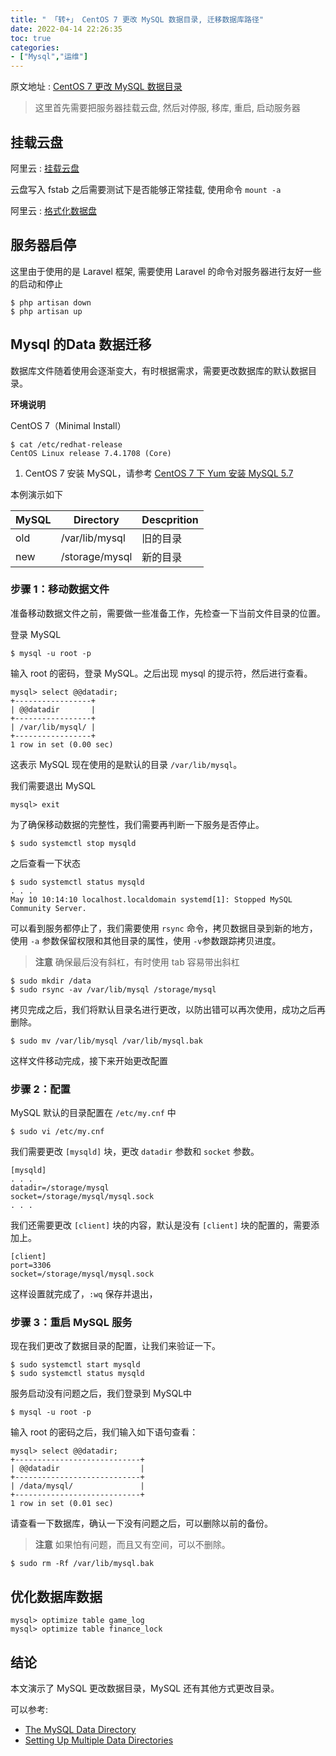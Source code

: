 ```yaml
---
title: " 「转+」 CentOS 7 更改 MySQL 数据目录, 迁移数据库路径"
date: 2022-04-14 22:26:35
toc: true
categories:
- ["Mysql","运维"]
---
```


原文地址 : [CentOS 7 更改 MySQL 数据目录](https://qizhanming.com/blog/2018/05/10/how-to-change-mysql-data-directory-on-centos-7)
> 这里首先需要把服务器挂载云盘, 然后对停服, 移库, 重启, 启动服务器





## 挂载云盘
阿里云 : [挂载云盘](https://help.aliyun.com/document_detail/25446.html)

云盘写入 fstab 之后需要测试下是否能够正常挂载, 使用命令 `mount -a`

阿里云 : [格式化数据盘](https://help.aliyun.com/document_detail/25426.html)

## 服务器启停
这里由于使用的是 Laravel 框架, 需要使用 Laravel 的命令对服务器进行友好一些的启动和停止
```
$ php artisan down
$ php artisan up
```

## Mysql 的Data 数据迁移
数据库文件随着使用会逐渐变大，有时根据需求，需要更改数据库的默认数据目录。

**环境说明**

CentOS 7（Minimal Install）
```
$ cat /etc/redhat-release 
CentOS Linux release 7.4.1708 (Core)
```

1. CentOS 7 安装 MySQL，请参考  [CentOS 7 下 Yum 安装 MySQL 5.7](https://qizhanming.com/blog/2017/05/10/centos-7-yum-install-mysql-57)

本例演示如下

| MySQL | Directory | Descprition |
| --- | --- | --- |
| old | /var/lib/mysql | 旧的目录 |
| new | /storage/mysql | 新的目录 |


### 步骤 1：移动数据文件
准备移动数据文件之前，需要做一些准备工作，先检查一下当前文件目录的位置。

登录 MySQL
```
$ mysql -u root -p
```
输入 root 的密码，登录 MySQL。之后出现 mysql 的提示符，然后进行查看。
```
mysql> select @@datadir;
+-----------------+
| @@datadir       |
+-----------------+
| /var/lib/mysql/ |
+-----------------+
1 row in set (0.00 sec)
```
这表示 MySQL 现在使用的是默认的目录  `/var/lib/mysql`。

我们需要退出 MySQL
```
mysql> exit
```
为了确保移动数据的完整性，我们需要再判断一下服务是否停止。
```
$ sudo systemctl stop mysqld
```
之后查看一下状态
```
$ sudo systemctl status mysqld
. . .
May 10 10:14:10 localhost.localdomain systemd[1]: Stopped MySQL Community Server.
```
可以看到服务都停止了，我们需要使用  `rsync`  命令，拷贝数据目录到新的地方，使用  `-a`  参数保留权限和其他目录的属性，使用  `-v`参数跟踪拷贝进度。
> **注意**
> 确保最后没有斜杠，有时使用 tab 容易带出斜杠

```
$ sudo mkdir /data
$ sudo rsync -av /var/lib/mysql /storage/mysql
```
拷贝完成之后，我们将默认目录名进行更改，以防出错可以再次使用，成功之后再删除。
```
$ sudo mv /var/lib/mysql /var/lib/mysql.bak
```
这样文件移动完成，接下来开始更改配置

### 步骤 2：配置
MySQL 默认的目录配置在  `/etc/my.cnf`  中
```
$ sudo vi /etc/my.cnf
```
我们需要更改  `[mysqld]`  块，更改  `datadir`  参数和  `socket`  参数。
```
[mysqld]
. . .
datadir=/storage/mysql
socket=/storage/mysql/mysql.sock
. . .
```
我们还需要更改  `[client]`  块的内容，默认是没有  `[client]`  块的配置的，需要添加上。
```
[client]
port=3306
socket=/storage/mysql/mysql.sock
```
这样设置就完成了，`:wq`  保存并退出，

### 步骤 3：重启 MySQL 服务
现在我们更改了数据目录的配置，让我们来验证一下。
```
$ sudo systemctl start mysqld
$ sudo systemctl status mysqld
```
服务启动没有问题之后，我们登录到 MySQL中
```
$ mysql -u root -p
```
输入 root 的密码之后，我们输入如下语句查看：
```
mysql> select @@datadir;
+----------------------------+
| @@datadir                  |
+----------------------------+
| /data/mysql/               |
+----------------------------+
1 row in set (0.01 sec)
```
请查看一下数据库，确认一下没有问题之后，可以删除以前的备份。
> **注意**
> 如果怕有问题，而且又有空间，可以不删除。

```
$ sudo rm -Rf /var/lib/mysql.bak
```

## 优化数据库数据
```
mysql> optimize table game_log
mysql> optimize table finance_lock
```

## 结论
本文演示了 MySQL 更改数据目录，MySQL 还有其他方式更改目录。

可以参考:

- [The MySQL Data Directory](https://dev.mysql.com/doc/refman/5.7/en/data-directory.html)
- [Setting Up Multiple Data Directories](https://dev.mysql.com/doc/refman/5.7/en/multiple-data-directories.html)

